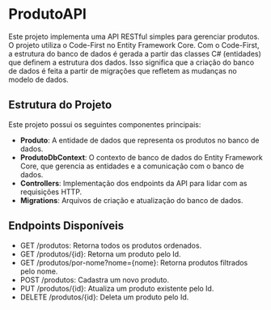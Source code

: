 # ProdutoAPI

Este projeto implementa uma API RESTful simples para gerenciar produtos.
O projeto utiliza o Code-First no Entity Framework Core. Com o Code-First, a estrutura do banco de dados é gerada a partir das classes C# (entidades) que definem a estrutura dos dados. Isso significa que a criação do banco de dados é feita a partir de migrações que refletem as mudanças no modelo de dados.

## Estrutura do Projeto

Este projeto possui os seguintes componentes principais:

- **Produto**: A entidade de dados que representa os produtos no banco de dados.
- **ProdutoDbContext**: O contexto de banco de dados do Entity Framework Core, que gerencia as entidades e a comunicação com o banco de dados.
- **Controllers**: Implementação dos endpoints da API para lidar com as requisições HTTP.
- **Migrations**: Arquivos de criação e atualização do banco de dados.

## Endpoints Disponíveis
- GET /produtos: Retorna todos os produtos ordenados.
- GET /produtos/{id}: Retorna um produto pelo Id.
- GET /produtos/por-nome?nome={nome}: Retorna produtos filtrados pelo nome.
- POST /produtos: Cadastra um novo produto.
- PUT /produtos/{id}: Atualiza um produto existente pelo Id.
- DELETE /produtos/{id}: Deleta um produto pelo Id.
